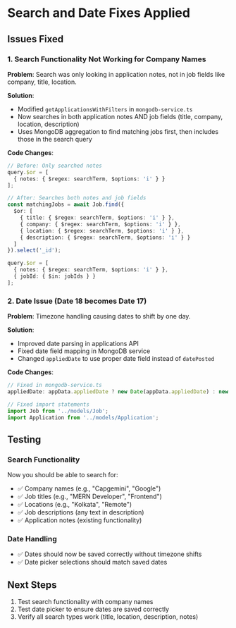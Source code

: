 # Search and Date Fixes Applied

## Issues Fixed

### 1. Search Functionality Not Working for Company Names
**Problem**: Search was only looking in application notes, not in job fields like company, title, location.

**Solution**: 
- Modified `getApplicationsWithFilters` in `mongodb-service.ts`
- Now searches in both application notes AND job fields (title, company, location, description)
- Uses MongoDB aggregation to find matching jobs first, then includes those in the search query

**Code Changes**:
```typescript
// Before: Only searched notes
query.$or = [
  { notes: { $regex: searchTerm, $options: 'i' } }
];

// After: Searches both notes and job fields
const matchingJobs = await Job.find({
  $or: [
    { title: { $regex: searchTerm, $options: 'i' } },
    { company: { $regex: searchTerm, $options: 'i' } },
    { location: { $regex: searchTerm, $options: 'i' } },
    { description: { $regex: searchTerm, $options: 'i' } }
  ]
}).select('_id');

query.$or = [
  { notes: { $regex: searchTerm, $options: 'i' } },
  { jobId: { $in: jobIds } }
];
```

### 2. Date Issue (Date 18 becomes Date 17)
**Problem**: Timezone handling causing dates to shift by one day.

**Solution**: 
- Improved date parsing in applications API
- Fixed date field mapping in MongoDB service
- Changed `appliedDate` to use proper date field instead of `datePosted`

**Code Changes**:
```typescript
// Fixed in mongodb-service.ts
appliedDate: appData.appliedDate ? new Date(appData.appliedDate) : new Date(),

// Fixed import statements
import Job from '../models/Job';
import Application from '../models/Application';
```

## Testing

### Search Functionality
Now you should be able to search for:
- ✅ Company names (e.g., "Capgemini", "Google")
- ✅ Job titles (e.g., "MERN Developer", "Frontend")
- ✅ Locations (e.g., "Kolkata", "Remote")
- ✅ Job descriptions (any text in description)
- ✅ Application notes (existing functionality)

### Date Handling
- ✅ Dates should now be saved correctly without timezone shifts
- ✅ Date picker selections should match saved dates

## Next Steps
1. Test search functionality with company names
2. Test date picker to ensure dates are saved correctly
3. Verify all search types work (title, location, description, notes)
